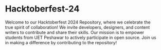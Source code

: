 # Hacktoberfest-24
Welcome to our Hacktoberfest 2024 Repository, where we celebrate the true spirit of collaboration! We invite developers, designers, and content writers to contribute and share their skills. Our mission is to empower students from UET Peshawar to actively participate in open source. Join us in making a difference by contributing to the repository!
